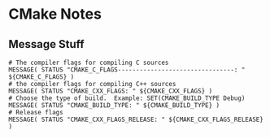 # CMake Notes

## Message Stuff

    # The compiler flags for compiling C sources 
	MESSAGE( STATUS "CMAKE_C_FLAGS--------------------------------: " ${CMAKE_C_FLAGS} )
	# the compiler flags for compiling C++ sources 
	MESSAGE( STATUS "CMAKE_CXX_FLAGS: " ${CMAKE_CXX_FLAGS} )
	# Choose the type of build.  Example: SET(CMAKE_BUILD_TYPE Debug) 
	MESSAGE( STATUS "CMAKE_BUILD_TYPE: " ${CMAKE_BUILD_TYPE} )
	# Release flags
	MESSAGE( STATUS "CMAKE_CXX_FLAGS_RELEASE: " ${CMAKE_CXX_FLAGS_RELEASE} )


